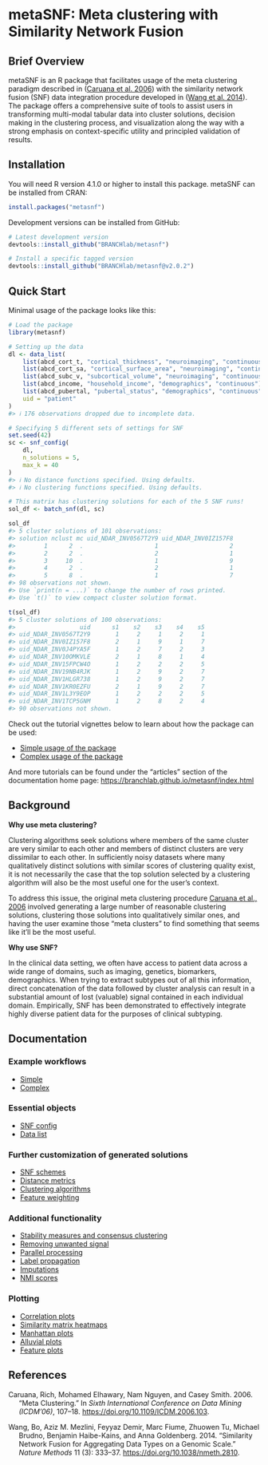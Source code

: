 
<!-- README.md is generated from README.Rmd. Please edit that file -->

# metaSNF: Meta clustering with Similarity Network Fusion

<!-- badges: start -->
<!-- badges: end -->

## Brief Overview

metaSNF is an R package that facilitates usage of the meta clustering
paradigm described in ([Caruana et al. 2006](#ref-caruanaMeta2006)) with
the similarity network fusion (SNF) data integration procedure developed
in ([Wang et al. 2014](#ref-wangSimilarity2014)). The package offers a
comprehensive suite of tools to assist users in transforming multi-modal
tabular data into cluster solutions, decision making in the clustering
process, and visualization along the way with a strong emphasis on
context-specific utility and principled validation of results.

## Installation

You will need R version 4.1.0 or higher to install this package. metaSNF
can be installed from CRAN:

``` r
install.packages("metasnf")
```

Development versions can be installed from GitHub:

``` r
# Latest development version
devtools::install_github("BRANCHlab/metasnf")

# Install a specific tagged version
devtools::install_github("BRANCHlab/metasnf@v2.0.2")
```

## Quick Start

Minimal usage of the package looks like this:

``` r
# Load the package
library(metasnf)

# Setting up the data
dl <- data_list(
    list(abcd_cort_t, "cortical_thickness", "neuroimaging", "continuous"),
    list(abcd_cort_sa, "cortical_surface_area", "neuroimaging", "continuous"),
    list(abcd_subc_v, "subcortical_volume", "neuroimaging", "continuous"),
    list(abcd_income, "household_income", "demographics", "continuous"),
    list(abcd_pubertal, "pubertal_status", "demographics", "continuous"),
    uid = "patient"
)
#> ℹ 176 observations dropped due to incomplete data.

# Specifying 5 different sets of settings for SNF
set.seed(42)
sc <- snf_config(
    dl,
    n_solutions = 5,
    max_k = 40
)
#> ℹ No distance functions specified. Using defaults.
#> ℹ No clustering functions specified. Using defaults.

# This matrix has clustering solutions for each of the 5 SNF runs!
sol_df <- batch_snf(dl, sc)

sol_df
#> 5 cluster solutions of 101 observations:
#> solution nclust mc uid_NDAR_INV0567T2Y9 uid_NDAR_INV0IZ157F8 
#>        1      2  .                    1                    2 
#>        2      2  .                    2                    1 
#>        3     10  .                    1                    9 
#>        4      2  .                    2                    1 
#>        5      8  .                    1                    7 
#> 98 observations not shown.
#> Use `print(n = ...)` to change the number of rows printed.
#> Use `t()` to view compact cluster solution format.

t(sol_df)
#> 5 cluster solutions of 100 observations:
#>                  uid      s1    s2    s3    s4    s5 
#> uid_NDAR_INV0567T2Y9       1     2     1     2     1
#> uid_NDAR_INV0IZ157F8       2     1     9     1     7
#> uid_NDAR_INV0J4PYA5F       1     2     7     2     3
#> uid_NDAR_INV10OMKVLE       2     1     8     1     4
#> uid_NDAR_INV15FPCW4O       1     2     2     2     5
#> uid_NDAR_INV19NB4RJK       1     2     9     2     7
#> uid_NDAR_INV1HLGR738       1     2     9     2     7
#> uid_NDAR_INV1KR0EZFU       2     1     9     2     7
#> uid_NDAR_INV1L3Y9EOP       1     2     2     2     5
#> uid_NDAR_INV1TCP5GNM       1     2     8     2     4
#> 90 observations not shown.
```

Check out the tutorial vignettes below to learn about how the package
can be used:

- [Simple usage of the
  package](https://branchlab.github.io/metasnf/articles/a_simple_example.html)
- [Complex usage of the
  package](https://branchlab.github.io/metasnf/articles/a_complete_example.html)

And more tutorials can be found under the “articles” section of the
documentation home page:
<https://branchlab.github.io/metasnf/index.html>

## Background

**Why use meta clustering?**

Clustering algorithms seek solutions where members of the same cluster
are very similar to each other and members of distinct clusters are very
dissimilar to each other. In sufficiently noisy datasets where many
qualitatively distinct solutions with similar scores of clustering
quality exist, it is not necessarily the case that the top solution
selected by a clustering algorithm will also be the most useful one for
the user’s context.

To address this issue, the original meta clustering procedure [Caruana
et al., 2006](https://doi.org/10.1109/ICDM.2006.103) involved generating
a large number of reasonable clustering solutions, clustering those
solutions into qualitatively similar ones, and having the user examine
those “meta clusters” to find something that seems like it’ll be the
most useful.

**Why use SNF?**

In the clinical data setting, we often have access to patient data
across a wide range of domains, such as imaging, genetics, biomarkers,
demographics. When trying to extract subtypes out of all this
information, direct concatenation of the data followed by cluster
analysis can result in a substantial amount of lost (valuable) signal
contained in each individual domain. Empirically, SNF has been
demonstrated to effectively integrate highly diverse patient data for
the purposes of clinical subtyping.

## Documentation

### Example workflows

- [Simple](https://branchlab.github.io/metasnf/articles/a_simple_example.html)
- [Complex](https://branchlab.github.io/metasnf/articles/a_complete_example.html)

### Essential objects

- [SNF
  config](https://branchlab.github.io/metasnf/articles/snf_config.html)
- [Data
  list](https://branchlab.github.io/metasnf/articles/data_list.html)

### Further customization of generated solutions

- [SNF
  schemes](https://branchlab.github.io/metasnf/articles/snf_schemes.html)
- [Distance
  metrics](https://branchlab.github.io/metasnf/articles/distance_metrics.html)
- [Clustering
  algorithms](https://branchlab.github.io/metasnf/articles/clustering_algorithms.html)
- [Feature
  weighting](https://branchlab.github.io/metasnf/articles/feature_weights.html)

### Additional functionality

- [Stability measures and consensus
  clustering](https://branchlab.github.io/metasnf/articles/stability_measures.html)
- [Removing unwanted
  signal](https://branchlab.github.io/metasnf/articles/confounders.html)
- [Parallel
  processing](https://branchlab.github.io/metasnf/articles/parallel_processing.html)
- [Label
  propagation](https://branchlab.github.io/metasnf/articles/label_propagation.html)
- [Imputations](https://branchlab.github.io/metasnf/articles/imputations.html)
- [NMI
  scores](https://branchlab.github.io/metasnf/articles/nmi_scores.html)

### Plotting

- [Correlation
  plots](https://branchlab.github.io/metasnf/articles/correlation_plots.html)
- [Similarity matrix
  heatmaps](https://branchlab.github.io/metasnf/articles/similarity_matrix_heatmap.html)
- [Manhattan
  plots](https://branchlab.github.io/metasnf/articles/manhattan_plots.html)
- [Alluvial
  plots](https://branchlab.github.io/metasnf/articles/alluvial_plots.html)
- [Feature
  plots](https://branchlab.github.io/metasnf/articles/feature_plots.html)

## References

<div id="refs" class="references csl-bib-body hanging-indent">

<div id="ref-caruanaMeta2006" class="csl-entry">

Caruana, Rich, Mohamed Elhawary, Nam Nguyen, and Casey Smith. 2006.
“Meta Clustering.” In *Sixth International Conference on Data Mining
(ICDM’06)*, 107–18. <https://doi.org/10.1109/ICDM.2006.103>.

</div>

<div id="ref-wangSimilarity2014" class="csl-entry">

Wang, Bo, Aziz M. Mezlini, Feyyaz Demir, Marc Fiume, Zhuowen Tu, Michael
Brudno, Benjamin Haibe-Kains, and Anna Goldenberg. 2014. “Similarity
Network Fusion for Aggregating Data Types on a Genomic Scale.” *Nature
Methods* 11 (3): 333–37. <https://doi.org/10.1038/nmeth.2810>.

</div>

</div>
